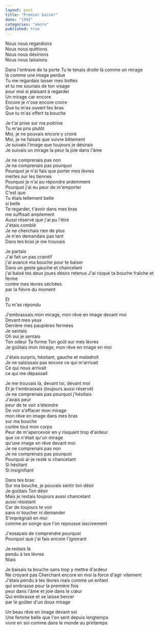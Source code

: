 ```yaml
---
layout: post
title: "Premier baiser"
date: "1992"
categories: "amore"
published: true
---
```


Nous nous regardions  
Nous nous quittions  
Nous nous désirions  
Nous nous laissions  

Dans l'entrave de ta porte
Tu te tenais droite là comme un mirage  
là comme une image perdue  
Tu me regardais lasser mes bottes  
et tu me souriais de ton visage  
pour moi si plaisant à regarder  
Un mirage car encore  
Encore je n'ose encore croire  
Que tu m'as ouvert tes bras  
Que tu m'as offert ta bouche  

Je t'ai prise sur ma poitrine  
Tu m'as pris plutôt  
Moi, je ne pouvais encore y croire  
Moi, je ne faisais que suivre bêtement  
Je suivais l'image que toujours je désirais  
Je suivais un mirage la peur la joie dans l'âme  

Je ne comprenais pas non  
Je ne comprenais pas pourquoi  
Pourquoi je n'ai fais que porter mes lèvres  
inertes sur les tiennes  
Pourquoi je n'ai pu répondre ardemment  
Pourquoi j'ai eu peur de m'emporter  
C'est que  
Tu étais tellement belle  
si belle  
Te regarder, t'avoir dans mes bras  
me suffisait amplement  
Aussi réservé que j'ai pu l'être   
J'étais comblé  
Je ne cherchais rien de plus  
Je n'en demandais pas tant  
Dans tes bras je me trouvais  

Je partais  
J'ai fait un pas craintif  
j'ai avancé ma bouche pour te baiser  
Dans un geste gauche et chancelant  
j'ai baisé tes deux joues
désirs retenus
J'ai risqué ta bouche fraîche et ferme  
contre mes lèvres séchées  
par la fièvre du moment  

Et  
Tu m'as répondu  

J'embrassais mon mirage, mon rêve en image devant moi  
Devant mes yeux  
Derrière mes paupières fermées  
Je sentais  
Oh oui je sentais  
Ton odeur Ta forme Ton goût sur mes lèvres  
Je goûtais mon mirage, mon rêve en image en moi  

J'étais surpris, hésitant, gauche et maladroit  
Je ne saisissais pas encore ce qui m'arrivait  
Ce qui nous arrivait  
ce qui me dépassait  

Je me trouvais là, devant toi, devant moi  
Et je t'embrassais (toujours aussi réservé)  
Je ne comprenais pas pourquoi j'hésitais  
J'avais peur  
peur de te voir s'éteindre  
De voir s'effacer mon mirage  
mon rêve en image dans mes bras  
sur ma bouche  
contre tout mon corps  
Peur de m'apercevoir en y risquant trop d'ardeur  
que ce n'était qu'un mirage  
qu'une image en rêve devant moi  
Je ne comprenais pas non  
Je ne comprenais pas pourquoi  
Pourquoi ai-je resté si chancelant  
Si hésitant  
Si insignifiant  

Dans tes bras  
Sur ma bouche, je pouvais sentir ton désir  
Je goûtais Ton désir  
Mais je restais toujours aussi chancelant  
aussi résistant  
Car de toujours te voir  
sans ni toucher ni demander  
S'imprégnait en moi  
comme an songe que l'on repousse lascivement  

J'essayais de comprendre pourquoi  
Pourquoi que j'ai fais encore l'ignorant  

Je restais là  
pendu à tes lèvres  
Niais  

Je baisais ta bouche sans trop y mettre d'ardeur  
Ne croyant pas
Cherchant encore en moi la force d'agir vitement  
J'étais pendu à tes lèvres niais comme un enfant  
qui embrasse pour la première fois  
peur dans l'âme et joie dans le cœur  
Qui embrasse et se laisse bercer  
par le goûter d'un doux mirage  

Un beau rêve en image devant soi  
Une femme belle que l'on sent depuis longtemps  
vivre en soi comme dans le monde au printemps  
